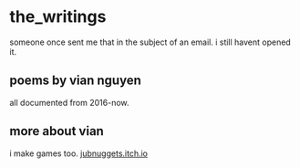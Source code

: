 # the_writings
someone once sent me that in the subject of an email. i still havent opened it.

## poems by vian nguyen
all documented from 2016-now.

## more about vian
i make games too.
<a href = "jubnuggets.itch.io">jubnuggets.itch.io</a>
